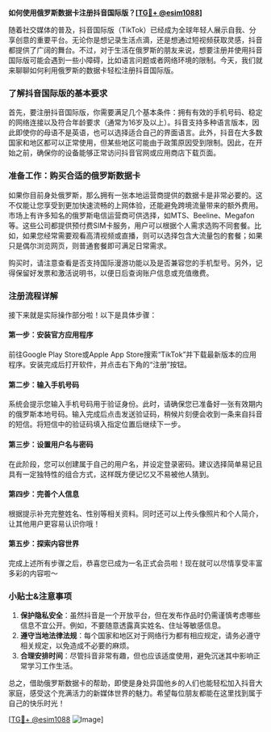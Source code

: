 **如何使用俄罗斯数据卡注册抖音国际版？[[TG💪+ @esim1088](https://t.me/s/esim1088)]**

随着社交媒体的普及，抖音国际版（TikTok）已经成为全球年轻人展示自我、分享创意的重要平台。无论你是想记录生活点滴，还是想通过短视频获取灵感，抖音都提供了广阔的舞台。不过，对于生活在俄罗斯的朋友来说，想要注册并使用抖音国际版可能会遇到一些小障碍，比如语言问题或者网络环境的限制。今天，我们就来聊聊如何利用俄罗斯的数据卡轻松注册抖音国际版。

### 了解抖音国际版的基本要求

首先，要注册抖音国际版，你需要满足几个基本条件：拥有有效的手机号码、稳定的网络连接以及符合年龄要求（通常为16岁及以上）。抖音支持多种语言版本，因此即使你的母语不是英语，也可以选择适合自己的界面语言。此外，抖音在大多数国家和地区都可以正常使用，但某些地区可能由于政策原因受到限制。因此，在开始之前，确保你的设备能够正常访问抖音官网或应用商店下载页面。

### 准备工作：购买合适的俄罗斯数据卡

如果你目前身处俄罗斯，那么拥有一张本地运营商提供的数据卡是非常必要的。这不仅能让您享受到更加快速流畅的上网体验，还能避免跨境流量带来的额外费用。市场上有许多知名的俄罗斯电信运营商可供选择，如MTS、Beeline、Megafon等。这些公司都提供预付费SIM卡服务，用户可以根据个人需求选购不同套餐。比如，如果您经常需要观看高清视频或直播，则可以选择包含大流量包的套餐；如果只是偶尔浏览网页，则普通套餐即可满足日常需求。

购买时，请注意查看是否支持国际漫游功能以及是否兼容您的手机型号。另外，记得保留好发票和激活说明书，以便日后查询账户信息或充值缴费。

### 注册流程详解

接下来就是实际操作部分啦！以下是具体步骤：

#### 第一步：安装官方应用程序
前往Google Play Store或Apple App Store搜索“TikTok”并下载最新版本的应用程序。安装完成后打开软件，并点击右下角的“注册”按钮。

#### 第二步：输入手机号码
系统会提示您输入手机号码用于验证身份。此时，请确保您已准备好一张有效期内的俄罗斯本地号码。输入完成后点击发送验证码，稍候片刻便会收到一条来自抖音的短信。将短信中的验证码填入指定位置后继续下一步。

#### 第三步：设置用户名与密码
在此阶段，您可以创建属于自己的用户名，并设定登录密码。建议选择简单易记且具有一定独特性的组合方式，这样既方便记忆又不易被他人猜到。

#### 第四步：完善个人信息
根据提示补充完整姓名、性别等相关资料。同时还可以上传头像照片和个人简介，让其他用户更容易认识你哦！

#### 第五步：探索内容世界
完成上述所有步骤之后，恭喜您已成为一名正式会员啦！现在就可以尽情享受丰富多彩的内容啦～

### 小贴士&注意事项

1. **保护隐私安全**：虽然抖音是一个开放平台，但在发布作品时仍需谨慎考虑哪些信息不宜公开。例如，不要随意透露真实姓名、住址等敏感信息。
2. **遵守当地法律法规**：每个国家和地区对于网络行为都有相应规定，请务必遵守相关规定，以免造成不必要的麻烦。
3. **合理安排时间**：尽管抖音非常有趣，但也应该适度使用，避免沉迷其中影响正常学习工作生活。

总之，借助俄罗斯数据卡的帮助，即使是身处异国他乡的人们也能轻松加入抖音大家庭，感受这个充满活力的新媒体世界的魅力。希望每位朋友都能在这里找到属于自己的快乐时光！

[[TG💪+ @esim1088](https://t.me/s/esim1088) ![Image](https://i.postimg.cc/4NQfJmqS/Snipaste-2025-05-13-00-14-12.png)]